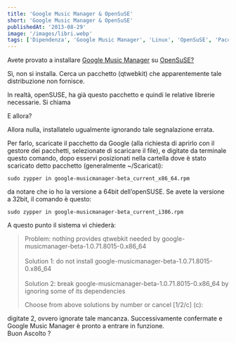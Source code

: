 ```yaml
---
title: 'Google Music Manager & OpenSuSE'
short: 'Google Music Manager & OpenSuSE'
publishedAt: '2013-08-29'
image: '/images/libri.webp'
tags: ['Dipendenza', 'Google Music Manager', 'Linux', 'OpenSuSE', 'Pacchetti mancanti', 'qWebKit']
---
```


Avete provato a installare [Google Music Manager](https://play.google.com/music/listen#/manager "Google Music Manager") su [OpenSuSE?](http://www.opensuse.org "Sito web Ufficiali openSUSE")

Sì, non si installa. Cerca un pacchetto (qtwebkit) che apparentemente tale distribuzione non fornisce.

In realtà, openSUSE, ha già questo pacchetto e quindi le relative librerie necessarie. Si chiama

E allora?

Allora nulla, installatelo ugualmente ignorando tale segnalazione errata.

Per farlo, scaricate il pacchetto da Google (alla richiesta di aprirlo con il gestore dei pacchetti, selezionate di scaricare il file), e digitate da terminale questo comando, dopo esservi posizionati nella cartella dove è stato scaricato detto pacchetto (generalmente ~/Scaricati):

`sudo zypper in google-musicmanager-beta_current_x86_64.rpm`

da notare che io ho la versione a 64bit dell’openSUSE. Se avete la versione a 32bit, il comando è questo:

`sudo zypper in google-musicmanager-beta_current_i386.rpm`

A questo punto il sistema vi chiederà:

>Problem: nothing provides qtwebkit needed by google-musicmanager-beta-1.0.71.8015-0.x86_64<br></br>
>Solution 1: do not install google-musicmanager-beta-1.0.71.8015-0.x86_64<br></br>
>Solution 2: break google-musicmanager-beta-1.0.71.8015-0.x86_64 by ignoring some of its dependencies
>
>Choose from above solutions by number or cancel [1/2/c] (c):

digitate 2, ovvero ignorate tale mancanza. Successivamente confermate e Google Music Manager è pronto a entrare in funzione.  
 Buon Ascolto ?

